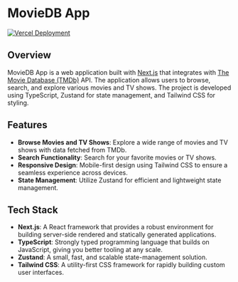 # MovieDB App

[![Vercel Deployment](https://vercelbadge.vercel.app/api/moviedb-app-seven.vercel.app)](https://moviedb-app-seven.vercel.app)

## Overview

MovieDB App is a web application built with [Next.js](https://nextjs.org/) that integrates with [The Movie Database (TMDb)](https://www.themoviedb.org/) API. The application allows users to browse, search, and explore various movies and TV shows. The project is developed using TypeScript, Zustand for state management, and Tailwind CSS for styling.

## Features

- **Browse Movies and TV Shows**: Explore a wide range of movies and TV shows with data fetched from TMDb.
- **Search Functionality**: Search for your favorite movies or TV shows.
- **Responsive Design**: Mobile-first design using Tailwind CSS to ensure a seamless experience across devices.
- **State Management**: Utilize Zustand for efficient and lightweight state management.

## Tech Stack

- **Next.js**: A React framework that provides a robust environment for building server-side rendered and statically generated applications.
- **TypeScript**: Strongly typed programming language that builds on JavaScript, giving you better tooling at any scale.
- **Zustand**: A small, fast, and scalable state-management solution.
- **Tailwind CSS**: A utility-first CSS framework for rapidly building custom user interfaces.
